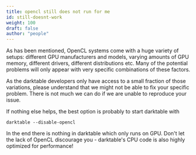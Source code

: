 ```yaml
---
title: opencl still does not run for me
id: still-doesnt-work
weight: 100
draft: false
author: "people"
---
```


As has been mentioned, OpenCL systems come with a huge variety of setups: different GPU manufacturers and models, varying amounts of GPU memory, different drivers, different distributions etc. Many of the potential problems will only appear with very specific combinations of these factors.

As the darktable developers only have access to a small fraction of those variations, please understand that we might not be able to fix your specific problem. There is not much we can do if we are unable to reproduce your issue.

If nothing else helps, the best option is probably to start darktable with

`darktable --disable-opencl`

In the end there is nothing in darktable which only runs on GPU. Don't let the lack of OpenCL discourage you - darktable's CPU code is also highly optimized for performance!
